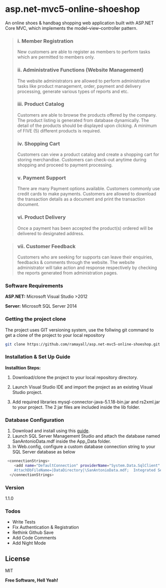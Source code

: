 # asp.net-mvc5-online-shoeshop
An online shoes &amp; handbag shopping  web application built with ASP.NET Core MVC, which implements the model–view–controller pattern.

>### i. Member Registration
>New customers are able to register as members to perform tasks which are permitted
>to members only.
>### ii. Administrative Functions (Website Management)
>The website administrators are allowed to perform administrative tasks like product
>management, order, payment and delivery processing, generate various types of
>reports and etc.
>
>### iii. Product Catalog
>Customers are able to browse the products offered by the company. The product
>listing is generated from database dynamically. The detail of the products should be
>displayed upon clicking. A minimum of FIVE (5) different products is required.
>
>### iv. Shopping Cart
>Customers can view a product catalog and create a shopping cart for storing
>merchandise. Customers can check-out anytime during shopping and proceed to
>payment processing.
>
>### v. Payment Support
>There are many Payment options available. Customers commonly use credit cards to
>make payments. Customers are allowed to download the transaction details as a
>document and print the transaction document.
>
>### vi. Product Delivery
>Once a payment has been accepted the product(s) ordered will be delivered to
>designated address.

>### vii. Customer Feedback
>Customers who are seeking for supports can leave their enquiries, feedbacks &
>comments through the website. The website administrator will take action and
>response respectively by checking the reports generated from administration pages.


### Software Requirements
**ASP.NET:** Microsoft Visual Studio >2012

**Server:** Microsoft SQL Server 2014

### Getting the project clone
The project uses GIT versioning system,  use the follwing git command to get a clone of the project
to your local repository

```sh
git clone https://github.com/ramayall/asp.net-mvc5-online-shoeshop.git
```


### Installation & Set Up Guide
**Installtion Steps:**

1. Download/clone the project to your local repository directory.

2. Launch Visual Studio IDE and import the project as an existing Visual Studio project.

3. Add required libraries mysql-connector-java-5.1.18-bin.jar and rs2xml.jar to your project. The 2 jar files are included 
inside the lib folder.


### Database Configuration
1. Download and install using this [guide](http://www.sqlshack.com/sql-server-management-studio-step-step-installation-guide/). 
2. Launch SQL Server Management Studio and attach the database named SanAntonioData.mdf inside the App_Data folder.
3. In Web.config, configure a custom database connection string to your SQL Server database as below

```sh
 <connectionStrings>
    <add name="DefaultConnection" providerName="System.Data.SqlClient" connectionString="Data Source=.\SQLEXPRESS; 
	AttachDbFileName=|DataDirectory|\SanAntonioData.mdf;  Integrated Security=True;User Instance=True; MultipleActiveResultSets=True" />
  </connectionStrings>
```

### Version
1.1.0

### Todos
 - Write Tests
 - Fix Authentication & Registration 
 - Rethink Github Save
 - Add Code Comments
 - Add Night Mode

License
----

MIT

**Free Software, Hell Yeah!**
